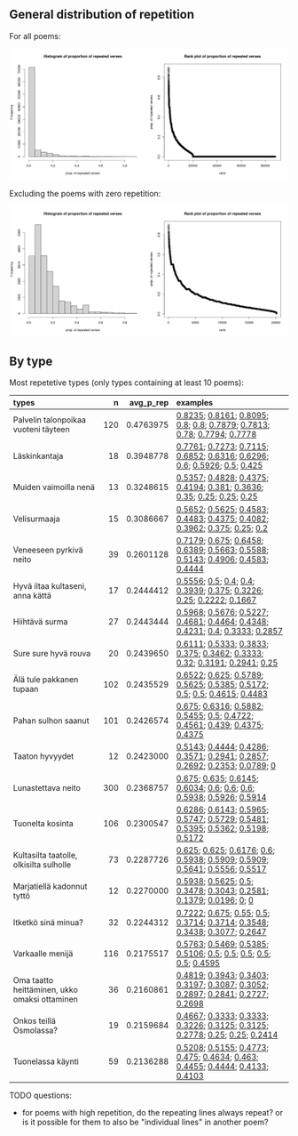 



## General distribution of repetition

For all poems:

![plot of chunk p_rep-dist](figure/p_rep-dist-1.png)

Excluding the poems with zero repetition:

![plot of chunk p_rep-dist-nonzero](figure/p_rep-dist-nonzero-1.png)

## By type

Most repetetive types (only types containing at least 10 poems):

|types                                         |   n| avg_p_rep|examples                                                                       |
|:---------------------------------------------|---:|---------:|:------------------------------------------------------------------------------|
|Palvelin talonpoikaa vuoteni täyteen          | 120| 0.4763975|[0.8235](https://runoregi.rahtiapp.fi/poem?nro=skvr08135550); [0.8161](https://runoregi.rahtiapp.fi/poem?nro=skvr10115960); [0.8095](https://runoregi.rahtiapp.fi/poem?nro=skvr08135480); [0.8](https://runoregi.rahtiapp.fi/poem?nro=skvr08135360); [0.8](https://runoregi.rahtiapp.fi/poem?nro=skvr10115940); [0.7879](https://runoregi.rahtiapp.fi/poem?nro=skvr14116390); [0.7813](https://runoregi.rahtiapp.fi/poem?nro=skvr09122740); [0.78](https://runoregi.rahtiapp.fi/poem?nro=skvr08135450); [0.7794](https://runoregi.rahtiapp.fi/poem?nro=skvr13066230); [0.7778](https://runoregi.rahtiapp.fi/poem?nro=skvr10115920)|
|Läskinkantaja                                 |  18| 0.3948778|[0.7761](https://runoregi.rahtiapp.fi/poem?nro=skvr10114910); [0.7273](https://runoregi.rahtiapp.fi/poem?nro=skvr12112310); [0.7115](https://runoregi.rahtiapp.fi/poem?nro=skvr10114920); [0.6852](https://runoregi.rahtiapp.fi/poem?nro=skvr08134070); [0.6316](https://runoregi.rahtiapp.fi/poem?nro=skvr10114900); [0.6296](https://runoregi.rahtiapp.fi/poem?nro=skvr08134030); [0.6](https://runoregi.rahtiapp.fi/poem?nro=skvr08134060); [0.5926](https://runoregi.rahtiapp.fi/poem?nro=skvr08134040); [0.5](https://runoregi.rahtiapp.fi/poem?nro=skvr10114950); [0.425](https://runoregi.rahtiapp.fi/poem?nro=skvr10114970)|
|Muiden vaimoilla nenä                         |  13| 0.3248615|[0.5357](https://runoregi.rahtiapp.fi/poem?nro=skvr07131080); [0.4828](https://runoregi.rahtiapp.fi/poem?nro=skvr06104400); [0.4375](https://runoregi.rahtiapp.fi/poem?nro=skvr13065510); [0.4194](https://runoregi.rahtiapp.fi/poem?nro=skvr13120830); [0.381](https://runoregi.rahtiapp.fi/poem?nro=skvr06104390); [0.3636](https://runoregi.rahtiapp.fi/poem?nro=skvr04116350); [0.35](https://runoregi.rahtiapp.fi/poem?nro=skvr13120800); [0.25](https://runoregi.rahtiapp.fi/poem?nro=skvr13065500); [0.25](https://runoregi.rahtiapp.fi/poem?nro=skvr13120810); [0.25](https://runoregi.rahtiapp.fi/poem?nro=skvr13120820)|
|Velisurmaaja                                  |  15| 0.3086667|[0.5652](https://runoregi.rahtiapp.fi/poem?nro=skvr13013410); [0.5625](https://runoregi.rahtiapp.fi/poem?nro=skvr13013420); [0.4583](https://runoregi.rahtiapp.fi/poem?nro=skvr08110700); [0.4483](https://runoregi.rahtiapp.fi/poem?nro=skvr13013400); [0.4375](https://runoregi.rahtiapp.fi/poem?nro=skvr13013381); [0.4082](https://runoregi.rahtiapp.fi/poem?nro=skvr07113970); [0.3962](https://runoregi.rahtiapp.fi/poem?nro=skvr07113960); [0.375](https://runoregi.rahtiapp.fi/poem?nro=skvr10101190); [0.25](https://runoregi.rahtiapp.fi/poem?nro=skvr13013380); [0.2](https://runoregi.rahtiapp.fi/poem?nro=skvr06103992)|
|Veneeseen pyrkivä neito                       |  39| 0.2601128|[0.7179](https://runoregi.rahtiapp.fi/poem?nro=skvr05111000); [0.675](https://runoregi.rahtiapp.fi/poem?nro=skvr02114200); [0.6458](https://runoregi.rahtiapp.fi/poem?nro=skvr05111040); [0.6389](https://runoregi.rahtiapp.fi/poem?nro=skvr05110950); [0.5663](https://runoregi.rahtiapp.fi/poem?nro=skvr04117070); [0.5588](https://runoregi.rahtiapp.fi/poem?nro=skvr13013600); [0.5143](https://runoregi.rahtiapp.fi/poem?nro=skvr05111020); [0.4906](https://runoregi.rahtiapp.fi/poem?nro=skvr04110170); [0.4583](https://runoregi.rahtiapp.fi/poem?nro=skvr05111030); [0.4444](https://runoregi.rahtiapp.fi/poem?nro=skvr02111840)|
|Hyvä iltaa kultaseni, anna kättä              |  17| 0.2444412|[0.5556](https://runoregi.rahtiapp.fi/poem?nro=skvr04110920); [0.5](https://runoregi.rahtiapp.fi/poem?nro=skvr13072110); [0.4](https://runoregi.rahtiapp.fi/poem?nro=skvr13072080); [0.4](https://runoregi.rahtiapp.fi/poem?nro=skvr13072210); [0.3939](https://runoregi.rahtiapp.fi/poem?nro=skvr13072150); [0.375](https://runoregi.rahtiapp.fi/poem?nro=skvr13072050); [0.3226](https://runoregi.rahtiapp.fi/poem?nro=skvr13072140); [0.25](https://runoregi.rahtiapp.fi/poem?nro=skvr13072100); [0.2222](https://runoregi.rahtiapp.fi/poem?nro=skvr13124060); [0.1667](https://runoregi.rahtiapp.fi/poem?nro=skvr13072090)|
|Hiihtävä surma                                |  27| 0.2443444|[0.5968](https://runoregi.rahtiapp.fi/poem?nro=skvr07109480); [0.5676](https://runoregi.rahtiapp.fi/poem?nro=skvr04112310); [0.5227](https://runoregi.rahtiapp.fi/poem?nro=skvr05111570); [0.4681](https://runoregi.rahtiapp.fi/poem?nro=skvr01110300); [0.4464](https://runoregi.rahtiapp.fi/poem?nro=skvr01110370); [0.4348](https://runoregi.rahtiapp.fi/poem?nro=skvr03111090); [0.4231](https://runoregi.rahtiapp.fi/poem?nro=skvr03102690); [0.4](https://runoregi.rahtiapp.fi/poem?nro=skvr01110280); [0.3333](https://runoregi.rahtiapp.fi/poem?nro=skvr13000030); [0.2857](https://runoregi.rahtiapp.fi/poem?nro=skvr01110340)|
|Sure sure hyvä rouva                          |  20| 0.2439650|[0.6111](https://runoregi.rahtiapp.fi/poem?nro=skvr04114870); [0.5333](https://runoregi.rahtiapp.fi/poem?nro=skvr04129760); [0.3833](https://runoregi.rahtiapp.fi/poem?nro=skvr12120060); [0.375](https://runoregi.rahtiapp.fi/poem?nro=skvr03114400); [0.3462](https://runoregi.rahtiapp.fi/poem?nro=skvr04128840); [0.3333](https://runoregi.rahtiapp.fi/poem?nro=skvr02105630); [0.32](https://runoregi.rahtiapp.fi/poem?nro=skvr04108580); [0.3191](https://runoregi.rahtiapp.fi/poem?nro=skvr07143010); [0.2941](https://runoregi.rahtiapp.fi/poem?nro=skvr03114380); [0.25](https://runoregi.rahtiapp.fi/poem?nro=skvr10117050)|
|Älä tule pakkanen tupaan                      | 102| 0.2435529|[0.6522](https://runoregi.rahtiapp.fi/poem?nro=skvr06104190); [0.625](https://runoregi.rahtiapp.fi/poem?nro=skvr08129960); [0.5789](https://runoregi.rahtiapp.fi/poem?nro=skvr06104130); [0.5625](https://runoregi.rahtiapp.fi/poem?nro=skvr10107430); [0.5385](https://runoregi.rahtiapp.fi/poem?nro=skvr13116400); [0.5172](https://runoregi.rahtiapp.fi/poem?nro=skvr04136860); [0.5](https://runoregi.rahtiapp.fi/poem?nro=skvr13116360); [0.5](https://runoregi.rahtiapp.fi/poem?nro=skvr14109660); [0.4615](https://runoregi.rahtiapp.fi/poem?nro=skvr09118350); [0.4483](https://runoregi.rahtiapp.fi/poem?nro=skvr07136090)|
|Pahan sulhon saanut                           | 101| 0.2426574|[0.675](https://runoregi.rahtiapp.fi/poem?nro=skvr07112600); [0.6316](https://runoregi.rahtiapp.fi/poem?nro=skvr02114240); [0.5882](https://runoregi.rahtiapp.fi/poem?nro=skvr07112560); [0.5455](https://runoregi.rahtiapp.fi/poem?nro=skvr01111640); [0.5](https://runoregi.rahtiapp.fi/poem?nro=skvr05112770); [0.4722](https://runoregi.rahtiapp.fi/poem?nro=skvr04129120); [0.4561](https://runoregi.rahtiapp.fi/poem?nro=skvr05110370); [0.439](https://runoregi.rahtiapp.fi/poem?nro=skvr05207640); [0.4375](https://runoregi.rahtiapp.fi/poem?nro=skvr02103680); [0.4375](https://runoregi.rahtiapp.fi/poem?nro=skvr02111390)|
|Taaton hyvyydet                               |  12| 0.2423000|[0.5143](https://runoregi.rahtiapp.fi/poem?nro=skvr07113730); [0.4444](https://runoregi.rahtiapp.fi/poem?nro=skvr07113120); [0.4286](https://runoregi.rahtiapp.fi/poem?nro=skvr07113720); [0.3571](https://runoregi.rahtiapp.fi/poem?nro=skvr07113750); [0.2941](https://runoregi.rahtiapp.fi/poem?nro=skvr07113760); [0.2857](https://runoregi.rahtiapp.fi/poem?nro=skvr07113770); [0.2692](https://runoregi.rahtiapp.fi/poem?nro=skvr07113780); [0.2353](https://runoregi.rahtiapp.fi/poem?nro=skvr07113710); [0.0789](https://runoregi.rahtiapp.fi/poem?nro=skvr07113130); [0](https://runoregi.rahtiapp.fi/poem?nro=skvr07113740)|
|Lunastettava neito                            | 300| 0.2368757|[0.675](https://runoregi.rahtiapp.fi/poem?nro=skvr09100340); [0.635](https://runoregi.rahtiapp.fi/poem?nro=skvr01110870); [0.6145](https://runoregi.rahtiapp.fi/poem?nro=skvr01221880); [0.6034](https://runoregi.rahtiapp.fi/poem?nro=skvr05105100); [0.6](https://runoregi.rahtiapp.fi/poem?nro=skvr01221870); [0.6](https://runoregi.rahtiapp.fi/poem?nro=skvr06102320); [0.6](https://runoregi.rahtiapp.fi/poem?nro=skvr07111630); [0.5938](https://runoregi.rahtiapp.fi/poem?nro=skvr10100560); [0.5926](https://runoregi.rahtiapp.fi/poem?nro=skvr01221890); [0.5914](https://runoregi.rahtiapp.fi/poem?nro=skvr05105060)|
|Tuonelta kosinta                              | 106| 0.2300547|[0.6286](https://runoregi.rahtiapp.fi/poem?nro=skvr03106580); [0.6143](https://runoregi.rahtiapp.fi/poem?nro=skvr03120480); [0.5965](https://runoregi.rahtiapp.fi/poem?nro=skvr03132820); [0.5747](https://runoregi.rahtiapp.fi/poem?nro=skvr03134390); [0.5729](https://runoregi.rahtiapp.fi/poem?nro=skvr03112180); [0.5481](https://runoregi.rahtiapp.fi/poem?nro=skvr03112140); [0.5395](https://runoregi.rahtiapp.fi/poem?nro=skvr03127930); [0.5362](https://runoregi.rahtiapp.fi/poem?nro=skvr03106600); [0.5198](https://runoregi.rahtiapp.fi/poem?nro=skvr03112200); [0.5172](https://runoregi.rahtiapp.fi/poem?nro=skvr03122850)|
|Kultasilta taatolle, olkisilta sulholle       |  73| 0.2287726|[0.625](https://runoregi.rahtiapp.fi/poem?nro=skvr01114440); [0.625](https://runoregi.rahtiapp.fi/poem?nro=skvr03116180); [0.6176](https://runoregi.rahtiapp.fi/poem?nro=skvr07126310); [0.6](https://runoregi.rahtiapp.fi/poem?nro=skvr07126400); [0.5938](https://runoregi.rahtiapp.fi/poem?nro=skvr13032940); [0.5909](https://runoregi.rahtiapp.fi/poem?nro=skvr05112330); [0.5909](https://runoregi.rahtiapp.fi/poem?nro=skvr05212540); [0.5641](https://runoregi.rahtiapp.fi/poem?nro=skvr13032810); [0.5556](https://runoregi.rahtiapp.fi/poem?nro=skvr02111850); [0.5517](https://runoregi.rahtiapp.fi/poem?nro=skvr13032850)|
|Marjatiellä kadonnut tyttö                    |  12| 0.2270000|[0.5938](https://runoregi.rahtiapp.fi/poem?nro=skvr04129920); [0.5625](https://runoregi.rahtiapp.fi/poem?nro=skvr04108410); [0.5](https://runoregi.rahtiapp.fi/poem?nro=skvr05107500); [0.3478](https://runoregi.rahtiapp.fi/poem?nro=skvr05105800); [0.3043](https://runoregi.rahtiapp.fi/poem?nro=skvr04115650); [0.2581](https://runoregi.rahtiapp.fi/poem?nro=skvr06101030); [0.1379](https://runoregi.rahtiapp.fi/poem?nro=skvr07121630); [0.0196](https://runoregi.rahtiapp.fi/poem?nro=skvr04137570); [0](https://runoregi.rahtiapp.fi/poem?nro=skvr04137580); [0](https://runoregi.rahtiapp.fi/poem?nro=skvr04137590)|
|Itketkö sinä minua?                           |  32| 0.2244312|[0.7222](https://runoregi.rahtiapp.fi/poem?nro=skvr05101150); [0.675](https://runoregi.rahtiapp.fi/poem?nro=skvr04124060); [0.55](https://runoregi.rahtiapp.fi/poem?nro=skvr05113410); [0.5](https://runoregi.rahtiapp.fi/poem?nro=skvr07109320); [0.3714](https://runoregi.rahtiapp.fi/poem?nro=skvr04111650); [0.3714](https://runoregi.rahtiapp.fi/poem?nro=skvr04126120); [0.3548](https://runoregi.rahtiapp.fi/poem?nro=skvr04122410); [0.3438](https://runoregi.rahtiapp.fi/poem?nro=skvr04107970); [0.3077](https://runoregi.rahtiapp.fi/poem?nro=skvr04106500); [0.2647](https://runoregi.rahtiapp.fi/poem?nro=skvr13000110)|
|Varkaalle menijä                              | 116| 0.2175517|[0.5763](https://runoregi.rahtiapp.fi/poem?nro=skvr04139650); [0.5469](https://runoregi.rahtiapp.fi/poem?nro=skvr05110270); [0.5385](https://runoregi.rahtiapp.fi/poem?nro=skvr04130440); [0.5106](https://runoregi.rahtiapp.fi/poem?nro=skvr04123840); [0.5](https://runoregi.rahtiapp.fi/poem?nro=skvr03124070); [0.5](https://runoregi.rahtiapp.fi/poem?nro=skvr04127220); [0.5](https://runoregi.rahtiapp.fi/poem?nro=skvr04138690); [0.5](https://runoregi.rahtiapp.fi/poem?nro=skvr07112880); [0.5](https://runoregi.rahtiapp.fi/poem?nro=skvr13013280); [0.4595](https://runoregi.rahtiapp.fi/poem?nro=skvr04129900)|
|Oma taatto heittäminen, ukko omaksi ottaminen |  36| 0.2160861|[0.4819](https://runoregi.rahtiapp.fi/poem?nro=skvr01117310); [0.3943](https://runoregi.rahtiapp.fi/poem?nro=skvr02105440); [0.3403](https://runoregi.rahtiapp.fi/poem?nro=skvr01116600); [0.3197](https://runoregi.rahtiapp.fi/poem?nro=skvr02105520); [0.3087](https://runoregi.rahtiapp.fi/poem?nro=skvr01116861); [0.3052](https://runoregi.rahtiapp.fi/poem?nro=skvr01117410); [0.2897](https://runoregi.rahtiapp.fi/poem?nro=skvr02105410); [0.2841](https://runoregi.rahtiapp.fi/poem?nro=skvr01116750); [0.2727](https://runoregi.rahtiapp.fi/poem?nro=skvr03133010); [0.2698](https://runoregi.rahtiapp.fi/poem?nro=skvr01116860)|
|Onkos teillä Osmolassa?                       |  19| 0.2159684|[0.4667](https://runoregi.rahtiapp.fi/poem?nro=skvr13009510); [0.3333](https://runoregi.rahtiapp.fi/poem?nro=skvr05112620); [0.3333](https://runoregi.rahtiapp.fi/poem?nro=skvr05216650); [0.3226](https://runoregi.rahtiapp.fi/poem?nro=skvr13009530); [0.3125](https://runoregi.rahtiapp.fi/poem?nro=skvr05112630); [0.3125](https://runoregi.rahtiapp.fi/poem?nro=skvr05216660); [0.2778](https://runoregi.rahtiapp.fi/poem?nro=skvr05216600); [0.25](https://runoregi.rahtiapp.fi/poem?nro=skvr05216620); [0.25](https://runoregi.rahtiapp.fi/poem?nro=skvr05216630); [0.2414](https://runoregi.rahtiapp.fi/poem?nro=skvr04106830)|
|Tuonelassa käynti                             |  59| 0.2136288|[0.5208](https://runoregi.rahtiapp.fi/poem?nro=skvr01103510); [0.5155](https://runoregi.rahtiapp.fi/poem?nro=skvr01103611); [0.4773](https://runoregi.rahtiapp.fi/poem?nro=skvr01103770); [0.475](https://runoregi.rahtiapp.fi/poem?nro=skvr01103612); [0.4634](https://runoregi.rahtiapp.fi/poem?nro=skvr01103610); [0.463](https://runoregi.rahtiapp.fi/poem?nro=skvr01103800); [0.4455](https://runoregi.rahtiapp.fi/poem?nro=skvr01103700); [0.4444](https://runoregi.rahtiapp.fi/poem?nro=skvr01103640); [0.4133](https://runoregi.rahtiapp.fi/poem?nro=skvr01106690); [0.4103](https://runoregi.rahtiapp.fi/poem?nro=skvr01221450)|

TODO questions:
- for poems with high repetition, do the repeating lines always repeat? or is it possible for them to also be "individual lines" in another poem?
